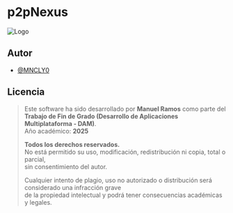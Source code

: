 
# p2pNexus

![Logo](https://i.imgur.com/TBdOZAT.png)


## Autor

- [@MNCLY0](https://github.com/MNCLY0)


## Licencia

> Este software ha sido desarrollado por **Manuel Ramos** como parte del  
> **Trabajo de Fin de Grado (Desarrollo de Aplicaciones Multiplataforma - DAM)**.  
> Año académico: **2025**
>
> **Todos los derechos reservados.**  
> No está permitido su uso, modificación, redistribución ni copia, total o parcial,  
> sin consentimiento del autor.
>
> Cualquier intento de plagio, uso no autorizado o distribución será considerado una infracción grave  
> de la propiedad intelectual y podrá tener consecuencias académicas y legales.
